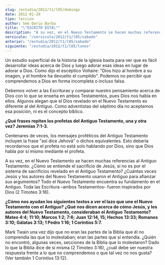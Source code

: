 ```yaml
---
slug: /estudia/2012/t1/l05/domingo
date: 2012-01-29
tipo: leccion
author: Sem Dario Barba
title: "\"ESCRITO ESTÁ\""
description: "A su vez, en el Nuevo Testamento se hacen muchas referencias al Antiguo  Testamento. ¿Cómo se entiende el sacrificio de Jesús, si no es por el sistema  de sacrificios revelado en el Antiguo Testamento? ¿Cuántas veces Jesús y los  autores del Nuevo Testamento usaron el Antiguo ..."
versiculo: "/versiculo/2012/t1/l05/sabado"
anterior: "/estudia/2012/t1/l05/sabado"
siguiente: "/estudia/2012/t1/l05/lunes"
---
```


Un estudio superficial de la historia de la iglesia basta para ver que es fácil desarrollar ideas acerca de Dios y luego adorar esas ideas en lugar de adorar a Dios. Como dijo el escéptico Voltaire: "Dios hizo al hombre a su imagen, y el hombre ha devuelto el cumplido". Podemos no percibir que comprendemos a Dios en forma incompleta o incluso falsa.

Debemos volver a las Escrituras y comparar nuestro pensamiento acerca de Dios con lo que se enseña en ambos Testamentos, pues Dios nos habla en ellos. Algunos alegan que el Dios revelado en el Nuevo Testamento es diferente al del Antiguo. Como adventistas del séptimo día no aceptamos esa posición, ni es el concepto bíblico.

**¿Qué frases repiten los profetas del Antiguo Testamento, una y otra vez? Jeremias 7:1-3.**

Centenares de veces, los mensajes proféticos del Antiguo Testamento incluyen la frase "así dice Jehová" o dichos equivalentes. Esto debería recordarnos que el profeta no está solo hablando por Dios, sino que Dios habla por sí mismo mediante el profeta.

A su vez, en el Nuevo Testamento se hacen muchas referencias al Antiguo Testamento. ¿Cómo se entiende el sacrificio de Jesús, si no es por el sistema de sacrificios revelado en el Antiguo Testamento? ¿Cuántas veces Jesús y los autores del Nuevo Testamento usaron el Antiguo para afianzar sus argumentos? Todo el Nuevo Testamento encuentra su fundamento en el Antiguo. Toda las Escritura –ambos Testamentos– fueron inspirados por Dios (2 Timoteo 3:16).

**¿Cómo nos ayudan los siguientes textos a ver el lazo que une el Nuevo Testamento con el Antiguo? ¿Qué nos dicen acerca de cómo Jesús, y los autores del Nuevo Testamento, consideraban el Antiguo Testamento?Mateo 4:4; 11:10; Marcos 1:2; 7:6; Juan 12:14, 15; Hechos 13:33; Romanos 3:10; Gálatas 3:13; 1 Pedro 1:16; 1 Corintios 5:7.**

Mark Twain una vez dijo que no eran las partes de la Biblia que él no comprendía las que lo molestaban; eran las partes que sí entendía. ¿Quién no encontró, algunas veces, secciones de la Biblia que lo molestaron? Dado lo que la Biblia dice de sí misma (2 Timoteo 3:16), ¿cuál debe ser nuestra respuesta frente a lo que no comprendemos o que tal vez no nos gusta? (Ver también 1 Corintios 13:12).
